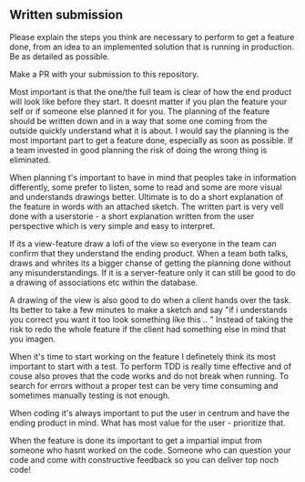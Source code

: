 ## Written submission
Please explain the steps you think are necessary to perform to get a feature done, from an idea to an implemented solution that is running in production. Be as detailed as possible. 

Make a PR with your submission to this repository.

Most important is that the one/the full team is clear of how the end product will look like before they start.
It doesnt matter if you plan the feature your self or if someone else planned it for you. The planning of the feature should be written down and in a way that some one coming from the outside quickly understand what it is about.
I would say the planning is the most important part to get a feature done, especially as soon as possible. If a team invested in good planning the risk of doing the wrong thing is eliminated.

When planning t's important to have in mind that peoples take in information differently, some prefer to listen, some to read and some are more visual and understands drawings better.
Ultimate is to do a short explanation of the feature in words with an attached sketch. 
The written part is very vell done with a userstorie - a short explanation written from the user perspective which is very simple and easy to interpret.

If its a view-feature draw a lofi of the view so everyone in the team can confirm that they understand the ending product. When a team both talks, draws and whrites its a bigger chanse of getting the planning done without any misunderstandings. If it is a server-feature only it can still be good to do a drawing of associations etc within the database. 

A drawing of the view is also good to do when a client hands over the task. Its better to take a few minutes to make a sketch and say "if i understands you correct you want it too look something like this .. " 
Instead of taking the risk to redo the whole feature if the client had something else in mind that you imagen.

When it's time to start working on the feature I definetely think its most important to start with a test.
To perform TDD is really time effective and of couse also proves that the code works and do not break when running.
To search for errors without a proper test can be very time consuming and sometimes manually testing is not enough. 

When coding it's always important to put the user in centrum and have the ending product in mind. What has most value for the user - prioritize that.

When the feature is done its important to get a impartial imput from someone who hasnt worked on the code. Someone who can question your code and come with constructive feedback so you can deliver top noch code!


